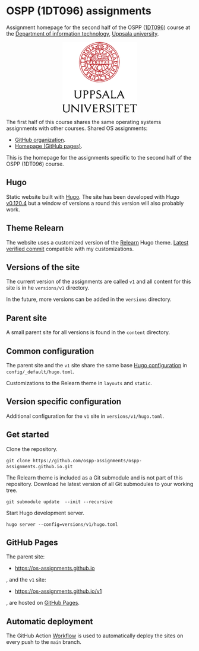 # OSPP (1DT096) assignments 

Assignment homepage for the second half of the OSPP
([1DT096][ospp]) course at the [Department of
information technology][it], [Uppsala university][uu].

[ospp]: https://www.uu.se/en/study/course?query=1DT096
[it]: https://www.it.uu.se/first?lang=en
[uu]: https://www.uu.se/en/

<p align="center">
<picture>
 <source media="(prefers-color-scheme: dark)" srcset="static/css/images/uu-full-logo-dark.png">
 <img src="static/css/images/uu-full-logo-light.png">
</picture>
</p>

The first half of this course shares the same operating systems assignments with
other courses. Shared OS assignments:

- [GitHub organization][os-org].
- [Homepage (GitHub pages)][os-homepage].
  
[os-org]: https://github.com/os-assignments

[os-homepage]: https://os-assignments.github.io/

This is the homepage for the assignments specific to the second half of the OSPP
(1DT096) course.

## Hugo

Static website built with [Hugo][hugo]. The site has been developed with Hugo
[v0.120.4][v0.120.v] but a window of versions a round this version will also
probably work. 

[hugo]: https://gohugo.io/

[v0.120.v]: https://github.com/gohugoio/hugo/releases/tag/v0.120.4

## Theme Relearn

The website uses a customized version of the [Relearn][relearn] Hugo theme.
[Latest verified commit][commit] compatible with my customizations. 

[relearn]: https://mcshelby.github.io/hugo-theme-relearn/

[commit]:
    https://github.com/McShelby/hugo-theme-relearn/commit/ee77892ea9591ed6ff7ec33173bfc4b1ea4f6895

## Versions of the site

The current version of the assignments are called `v1` and all content for this
site is in he `versions/v1` directory. 

In the future, more versions can  be added in the `versions` directory. 

## Parent site

A small parent site for all versions is found in the `content` directory.

## Common configuration

The parent site and the `v1` site share the same base [Hugo
configuration][config] in `config/_default/hugo.toml`.

[config]:https://gohugo.io/getting-started/configuration/

Customizations to the Relearn theme in `layouts` and `static`.

## Version specific configuration

Additional configuration for the `v1` site in `versions/v1/hugo.toml`.

## Get started

Clone the repository. 

```
git clone https://github.com/ospp-assignments/ospp-assignments.github.io.git
```

The Relearn theme is included as a Git submodule and is not part of this
repository. Download he latest version of all Git submodules to your working
tree.  

```
git submodule update  --init --recursive
```

Start Hugo development server. 

```
hugo server --config=versions/v1/hugo.toml
```

## GitHub Pages

The parent site:

-  https://os-assignments.github.io

, and the `v1` site: 

- https://os-assignments.github.io/v1 
  
, are hosted on [GitHub Pages][pages].

[pages]: https://pages.github.com/

## Automatic deployment

The GitHub Action [Workflow](.github/workflows/hugo.yaml) is used to automatically deploy the
sites on every push to the `main` branch. 

[workflow]: https://github.com/os-assignments/os-assignments.github.io/blob/main/.github/workflows/hugo.yaml

[actions]: https://github.com/os-assignments/os-assignments.github.io/actions

[v1]: https://os-assignments.github.io/v1/